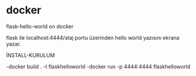 # docker
flask-hello-world on docker 

flask ile localhost:4444/staj portu üzerinden hello world yazısını ekrana yazar.

İNSTALL-KURULUM

-docker build . -t flaskhelloworld
-docker run -p 4444:4444 flaskhelloworld
